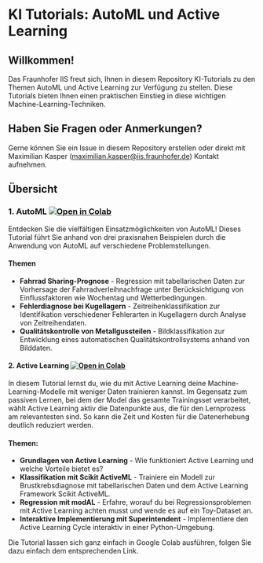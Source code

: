 # KI Tutorials: AutoML und Active Learning
## Willkommen!

Das Fraunhofer IIS freut sich, Ihnen in diesem Repository KI-Tutorials zu den Themen AutoML und Active Learning zur Verfügung zu stellen. Diese Tutorials bieten Ihnen einen praktischen Einstieg in diese wichtigen Machine-Learning-Techniken.

## Haben Sie Fragen oder Anmerkungen?

Gerne können Sie ein Issue in diesem Repository erstellen oder direkt mit Maximilian Kasper (maximilian.kasper@iis.fraunhofer.de) Kontakt aufnehmen.

## Übersicht

### 1. AutoML [![Open in Colab](https://colab.research.google.com/assets/colab-badge.svg)](https://colab.research.google.com/github//IIS-KI-Tutorials/KI-Tutorials/blob/main/AutoML_Tutorials.ipynb)

Entdecken Sie die vielfältigen Einsatzmöglichkeiten von AutoML! Dieses Tutorial führt Sie anhand von drei praxisnahen Beispielen durch die Anwendung von AutoML auf verschiedene Problemstellungen.

#### Themen
- **Fahrrad Sharing-Prognose** - Regression mit tabellarischen Daten zur Vorhersage der Fahrradverleihnachfrage unter Berücksichtigung von Einflussfaktoren wie Wochentag und Wetterbedingungen.
- **Fehlerdiagnose bei Kugellagern** - Zeitreihenklassifikation zur Identifikation verschiedener Fehlerarten in Kugellagern durch Analyse von Zeitreihendaten.
- **Qualitätskontrolle von Metallgussteilen** - Bildklassifikation zur Entwicklung eines automatischen Qualitätskontrollsystems anhand von Bilddaten.

#### 2. Active Learning [![Open in Colab](https://colab.research.google.com/assets/colab-badge.svg)](https://colab.research.google.com/github//IIS-KI-Tutorials/KI-Tutorials/blob/main/Active_Learning_Tutorials.ipynb)

In diesem Tutorial lernst du, wie du mit Active Learning deine Machine-Learning-Modelle mit weniger Daten trainieren kannst. Im Gegensatz zum passiven Lernen, bei dem der Model das gesamte Trainingsset verarbeitet, wählt Active Learning aktiv die Datenpunkte aus, die für den Lernprozess am relevantesten sind. So kann die Zeit und Kosten für die Datenerhebung deutlich reduziert werden.

#### Themen:
- **Grundlagen von Active Learning** - Wie funktioniert Active Learning und welche Vorteile bietet es?
- **Klassifikation mit Scikit ActiveML** - Trainiere ein Modell zur Brustkrebsdiagnose mit tabellarischen Daten und dem Active Learning Framework Scikit ActiveML.
- **Regression mit modAL** - Erfahre, worauf du bei Regressionsproblemen mit Active Learning achten musst und wende es auf ein Toy-Dataset an.
- **Interaktive Implementierung mit Superintendent** - Implementiere den Active Learning Cycle interaktiv in einer Python-Umgebung.







Die Tutorial lassen sich ganz einfach in Google Colab ausführen, folgen Sie dazu einfach dem entsprechenden Link.